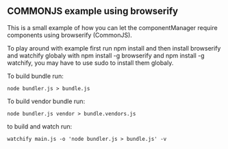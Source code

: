 ## COMMONJS example using browserify

This is a small example of how you can let the componentManager require components using browserify (CommonJS).

To play around with example first run npm install and then install browserify and watchify globaly with npm install -g browserify and npm install -g watchify, you may have to use sudo to install them globaly.

To build bundle run:

    node bundler.js > bundle.js

To build vendor bundle run:

    node bundler.js vendor > bundle.vendors.js

to build and watch run:

    watchify main.js -o 'node bundler.js > bundle.js' -v
